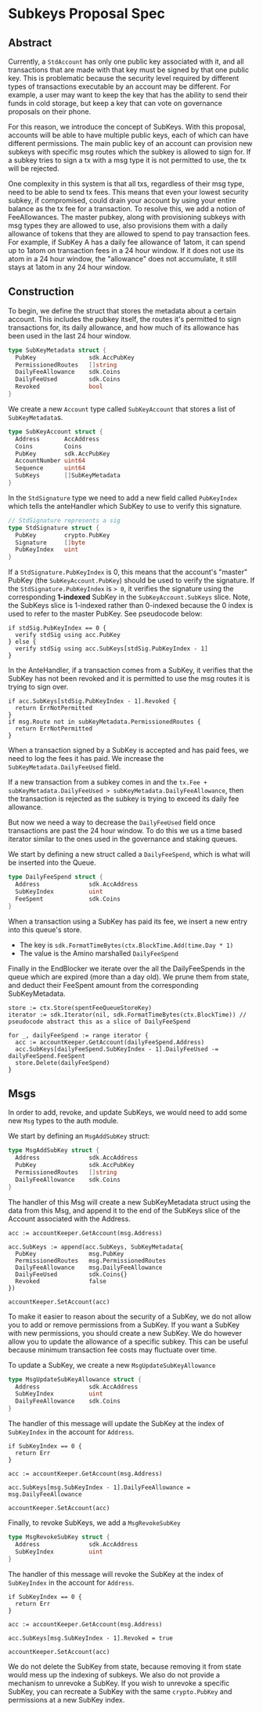 # Subkeys Proposal Spec

## Abstract

Currently, a `StdAccount` has only one public key associated with it, and all transactions that are made with that key must be signed by that one public key. This is problematic because the security level required by different types of transactions executable by an account may be different. For example, a user may want to keep the key that has the ability to send their funds in cold storage, but keep a key that can vote on governance proposals on their phone.

For this reason, we introduce the concept of SubKeys.  With this proposal, accounts will be able to have multiple public keys, each of which can have different permissions.  The main public key of an account can provision new subkeys with specific msg routes which the subkey is allowed to sign for.  If a subkey tries to sign a tx with a msg type it is not permitted to use, the tx will be rejected.

One complexity in this system is that all txs, regardless of their msg type, need to be able to send tx fees. This means that even your lowest security subkey, if compromised, could drain your account by using your entire balance as the tx fee for a transaction. To resolve this, we add a notion of FeeAllowances.  The master pubkey, along with provisioning subkeys with msg types they are allowed to use, also provisions them with a daily allowance of tokens that they are allowed to spend to pay transaction fees.  For example, if SubKey A has a daily fee allowance of 1atom, it can spend up to 1atom on transaction fees in a 24 hour window.  If it does not use its atom in a 24 hour window, the "allowance" does not accumulate, it still stays at 1atom in any 24 hour window.


## Construction

To begin, we define the struct that stores the metadata about a certain account.  This includes the pubkey itself, the routes it's permitted to sign transactions for, its daily allowance, and how much of its allowance has been used in the last 24 hour window.

```go
type SubKeyMetadata struct {
  PubKey               sdk.AccPubKey
  PermissionedRoutes   []string
  DailyFeeAllowance    sdk.Coins
  DailyFeeUsed         sdk.Coins
  Revoked              bool
}
```

We create a new `Account` type called `SubKeyAccount` that stores a list of `SubKeyMetadata`s.

```go
type SubKeyAccount struct {
  Address       AccAddress
  Coins         Coins
  PubKey        sdk.AccPubKey
  AccountNumber uint64
  Sequence      uint64
  SubKeys       []SubKeyMetadata
}
```

In the `StdSignature` type we need to add a new field called `PubKeyIndex` which tells the anteHandler which SubKey to use to verify this signature.

```go
// StdSignature represents a sig
type StdSignature struct {
  PubKey        crypto.PubKey
  Signature     []byte
  PubKeyIndex   uint
}
```

If a `StdSignature.PubKeyIndex` is 0, this means that the account's "master" PubKey (the `SubKeyAccount.PubKey`) should be used to verify the signature.  If the `StdSignature.PubKeyIndex` is `> 0`, it verifies the signature using the corresponding **1-indexed** SubKey in the `SubKeyAccount.SubKeys` slice.  Note, the SubKeys slice is 1-indexed rather than 0-indexed because the 0 index is used to refer to the master PubKey.  See pseudocode below:

```
if stdSig.PubKeyIndex == 0 {
  verify stdSig using acc.PubKey
} else {
  verify stdSig using acc.SubKeys[stdSig.PubKeyIndex - 1]
}
```

In the AnteHandler, if a transaction comes from a SubKey, it verifies that the SubKey has not been revoked and it is permitted to use the msg routes it is trying to sign over.

```
if acc.SubKeys[stdSig.PubKeyIndex - 1].Revoked {
  return ErrNotPermitted
}
if msg.Route not in subKeyMetadata.PermissionedRoutes {
  return ErrNotPermitted
}
```

When a transaction signed by a SubKey is accepted and has paid fees, we need to log the fees it has paid.  We increase the `SubKeyMetadata.DailyFeeUsed` field.

If a new transaction from a subkey comes in and the `tx.Fee + subKeyMetadata.DailyFeeUsed > subKeyMetadata.DailyFeeAllowance`, then the transaction is rejected as the subkey is trying to exceed its daily fee allowance.

But now we need a way to decrease the `DailyFeeUsed` field once transactions are past the 24 hour window.  To do this we us a time based iterator similar to the ones used in the governance and staking queues.

We start by defining a new struct called a `DailyFeeSpend`, which is what will be inserted into the Queue.

```go
type DailyFeeSpend struct {
  Address              sdk.AccAddress
  SubKeyIndex          uint
  FeeSpent             sdk.Coins
}
```

When a transaction using a SubKey has paid its fee, we insert a new entry into this queue's store.
- The key is `sdk.FormatTimeBytes(ctx.BlockTime.Add(time.Day * 1)`
- The value is the Amino marshalled `DailyFeeSpend`

Finally in the EndBlocker we iterate over the all the DailyFeeSpends in the queue which are expired (more than a day old).  We prune them from state, and deduct their FeeSpent amount from the corresponding SubKeyMetadata.

```
store := ctx.Store(spentFeeQueueStoreKey)
iterator := sdk.Iterator(nil, sdk.FormatTimeBytes(ctx.BlockTime)) // pseudocode abstract this as a slice of DailyFeeSpend

for _, dailyFeeSpend := range iterator {
  acc := accountKeeper.GetAccount(dailyFeeSpend.Address)
  acc.SubKeys[dailyFeeSpend.SubKeyIndex - 1].DailyFeeUsed -= dailyFeeSpend.FeeSpent
  store.Delete(dailyFeeSpend)
}
```

## Msgs

In order to add, revoke, and update SubKeys, we would need to add some new `Msg` types to the auth module.

We start by defining an `MsgAddSubKey` struct:

```go
type MsgAddSubKey struct {
  Address              sdk.AccAddress
  PubKey               sdk.AccPubKey
  PermissionedRoutes   []string
  DailyFeeAllowance    sdk.Coins
}
```

The handler of this Msg will create a new SubKeyMetadata struct using the data from this Msg, and append it to the end of the SubKeys slice of the Account associated with the Address.

```
acc := accountKeeper.GetAccount(msg.Address)

acc.SubKeys := append(acc.SubKeys, SubKeyMetadata{
  PubKey               msg.PubKey
  PermissionedRoutes   msg.PermissionedRoutes
  DailyFeeAllowance    msg.DailyFeeAllowance
  DailyFeeUsed         sdk.Coins{}
  Revoked              false
})

accountKeeper.SetAccount(acc)
```

To make it easier to reason about the security of a SubKey, we do not allow you to add or remove permissions from a SubKey. If you want a SubKey with new permissions, you should create a new SubKey.  We do however allow you to update the allowance of a specific subkey. This can be useful because minimum transaction fee costs may fluctuate over time.

To update a SubKey, we create a new `MsgUpdateSubKeyAllowance`

```go
type MsgUpdateSubKeyAllowance struct {
  Address              sdk.AccAddress
  SubKeyIndex          uint
  DailyFeeAllowance    sdk.Coins
}
```

The handler of this message will update the SubKey at the index of `SubKeyIndex` in the account for `Address`.

```
if SubKeyIndex == 0 {
  return Err
}

acc := accountKeeper.GetAccount(msg.Address)

acc.SubKeys[msg.SubKeyIndex - 1].DailyFeeAllowance = msg.DailyFeeAllowance

accountKeeper.SetAccount(acc)
```

Finally, to revoke SubKeys, we add a `MsgRevokeSubKey`

```go
type MsgRevokeSubKey struct {
  Address              sdk.AccAddress
  SubKeyIndex          uint
}
```

The handler of this message will revoke the SubKey at the index of `SubKeyIndex` in the account for `Address`.

```
if SubKeyIndex == 0 {
  return Err
}

acc := accountKeeper.GetAccount(msg.Address)

acc.SubKeys[msg.SubKeyIndex - 1].Revoked = true

accountKeeper.SetAccount(acc)
```

We do not delete the SubKey from state, because removing it from state would mess up the indexing of subkeys.
We also do not provide a mechanism to unrevoke a SubKey.  If you wish to unrevoke a specific SubKey, you can
recreate a SubKey with the same `crypto.PubKey` and permissions at a new SubKey index.